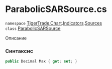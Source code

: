 
# ParabolicSARSource.cs
`namespace` [TigerTrade.Chart](../../../TigerTrade.Chart.md).[Indicators](../../../TigerTrade.Chart/Indicators.md).[Sources](../../../TigerTrade.Chart/Indicators/Sources.md)  
    `class` [ParabolicSARSource](../../ParabolicSARSource.cs.md)

Описание

### Синтаксис
```csharp
public Decimal Max { get; set; }
```

